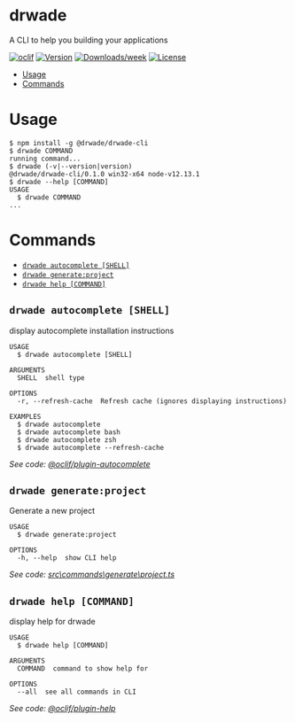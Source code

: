 drwade
======

A CLI to help you building your applications 

[![oclif](https://img.shields.io/badge/cli-oclif-brightgreen.svg)](https://oclif.io)
[![Version](https://img.shields.io/npm/v/drwade.svg)](https://npmjs.org/package/drwade)
[![Downloads/week](https://img.shields.io/npm/dw/drwade.svg)](https://npmjs.org/package/drwade)
[![License](https://img.shields.io/npm/l/drwade.svg)](https://github.com/Dr-Wade/drwade-cli/blob/master/package.json)

<!-- toc -->
* [Usage](#usage)
* [Commands](#commands)
<!-- tocstop -->
# Usage
<!-- usage -->
```sh-session
$ npm install -g @drwade/drwade-cli
$ drwade COMMAND
running command...
$ drwade (-v|--version|version)
@drwade/drwade-cli/0.1.0 win32-x64 node-v12.13.1
$ drwade --help [COMMAND]
USAGE
  $ drwade COMMAND
...
```
<!-- usagestop -->
# Commands
<!-- commands -->
* [`drwade autocomplete [SHELL]`](#drwade-autocomplete-shell)
* [`drwade generate:project`](#drwade-generateproject)
* [`drwade help [COMMAND]`](#drwade-help-command)

## `drwade autocomplete [SHELL]`

display autocomplete installation instructions

```
USAGE
  $ drwade autocomplete [SHELL]

ARGUMENTS
  SHELL  shell type

OPTIONS
  -r, --refresh-cache  Refresh cache (ignores displaying instructions)

EXAMPLES
  $ drwade autocomplete
  $ drwade autocomplete bash
  $ drwade autocomplete zsh
  $ drwade autocomplete --refresh-cache
```

_See code: [@oclif/plugin-autocomplete](https://github.com/oclif/plugin-autocomplete/blob/v0.2.0/src\commands\autocomplete\index.ts)_

## `drwade generate:project`

Generate a new project

```
USAGE
  $ drwade generate:project

OPTIONS
  -h, --help  show CLI help
```

_See code: [src\commands\generate\project.ts](https://github.com/Dr-Wade/drwade-cli/blob/v0.1.0/src\commands\generate\project.ts)_

## `drwade help [COMMAND]`

display help for drwade

```
USAGE
  $ drwade help [COMMAND]

ARGUMENTS
  COMMAND  command to show help for

OPTIONS
  --all  see all commands in CLI
```

_See code: [@oclif/plugin-help](https://github.com/oclif/plugin-help/blob/v3.2.0/src\commands\help.ts)_
<!-- commandsstop -->
